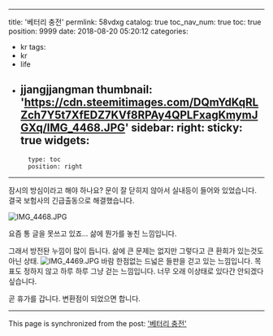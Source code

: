 
---
title: '베터리 충전'
permlink: 58vdxg
catalog: true
toc_nav_num: true
toc: true
position: 9999
date: 2018-08-20 05:20:12
categories:
- kr
tags:
- kr
- life
- jjangjjangman
thumbnail: 'https://cdn.steemitimages.com/DQmYdKqRLZch7Y5t7XfEDZ7KVf8RPAy4QPLFxagKmymJGXq/IMG_4468.JPG'
sidebar:
    right:
        sticky: true
widgets:
    -
        type: toc
        position: right
---


잠시의 방심이라고 해야 하나요?
문이 잘 닫히지 않아서
실내등이 들어와 있었습니다. 
결국 보험사의 긴급출동으로 해결했습니다. 

![IMG_4468.JPG](https://cdn.steemitimages.com/DQmYdKqRLZch7Y5t7XfEDZ7KVf8RPAy4QPLFxagKmymJGXq/IMG_4468.JPG)

요즘 통 글을 못쓰고 있죠...
삶에 뭔가를 놓친 느낌입니다.  

그래서 방전돤 누낌이 많이 듭니다. 
삶에 큰 문제는 없지만 
그렇다고 큰 환희가 있는것도 아닌 상태. 
![IMG_4469.JPG](https://cdn.steemitimages.com/DQmdP7Q51tGjb1wuLr5tmWCRgbezrrE63soN168vtZ65Pzy/IMG_4469.JPG)
바람 한점없는 드넓은 들판을 걷고 있는 느낌입니다. 
목표도 정하지 않고 하루 하루 그냥 걷는 느낌입니다. 
너무 오래 이상태로 있다간 안되겠다 싶습니다. 

곧 휴가를 갑니다. 
변환점이 되었으면 합니다.

- - -

This page is synchronized from the post: ['베터리 충전'](https://steemit.com/@kingbit/58vdxg)
